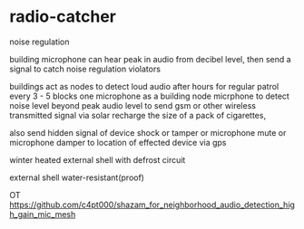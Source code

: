 # radio-catcher
noise regulation

building microphone can hear peak in audio from decibel level, then send a signal to catch noise regulation violators

buildings act as nodes to detect loud audio after hours for regular patrol every 3 - 5 blocks one microphone as a building node micrphone to detect noise level beyond peak audio level to send gsm or other wireless transmitted signal via solar recharge the size of a pack of cigarettes,

also send hidden signal of device shock or tamper or microphone mute or microphone damper to location of effected device via gps

winter heated external shell with defrost circuit


external shell water-resistant(proof)


OT
https://github.com/c4pt000/shazam_for_neighborhood_audio_detection_high_gain_mic_mesh
